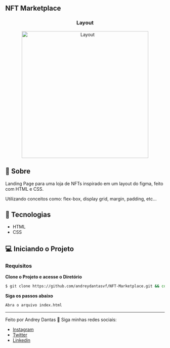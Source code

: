 ##   NFT Marketplace

<h3 align="center">Layout </h3>
  <p align="center">
    <img alt="Layout" src="https://github.com/andreydantasvf/NFT-Marketplace/blob/main/assets/layout.gif" widht="400px" height="400px">
  </p>

## 📜 Sobre
<p>
	Landing Page para uma loja de NFTs inspirado em um layout do figma, feito com HTML e CSS. 
</p>
<p>
Utilizando conceitos como: flex-box, display grid, margin, padding, etc...
</p>

## 🚀 Tecnologias
- HTML
- CSS

## 💻 Iniciando o Projeto

### Requisitos

**Clone o Projeto e acesse o Diretório**

```bash
$ git clone https://github.com/andreydantasvf/NFT-Marketplace.git && cd NFT-Marketplace
```

**Siga os passos abaixo**
```bash
Abra o arquivo index.html
```
---
Feito por Andrey Dantas 👋 Siga minhas redes sociais:
- [Instagram](https://www.instagram.com/andreydantasvf/)
- [Twitter](https://twitter.com/andreydantasvf)
- [Linkedin](https://www.linkedin.com/in/andreydantasvf/)